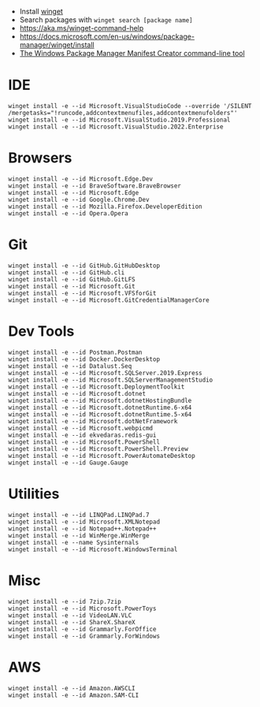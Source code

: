 - Install [winget](https://winget.run)
- Search packages with ```winget search [package name]```
- https://aka.ms/winget-command-help
- https://docs.microsoft.com/en-us/windows/package-manager/winget/install
- [The Windows Package Manager Manifest Creator command-line tool ](https://github.com/microsoft/winget-create)

# IDE
```
winget install -e --id Microsoft.VisualStudioCode --override '/SILENT /mergetasks="!runcode,addcontextmenufiles,addcontextmenufolders"'
winget install -e --id Microsoft.VisualStudio.2019.Professional
winget install -e --id Microsoft.VisualStudio.2022.Enterprise
```

# Browsers
```
winget install -e --id Microsoft.Edge.Dev
winget install -e --id BraveSoftware.BraveBrowser
winget install -e --id Microsoft.Edge
winget install -e --id Google.Chrome.Dev
winget install -e --id Mozilla.Firefox.DeveloperEdition
winget install -e --id Opera.Opera
```

# Git
```
winget install -e --id GitHub.GitHubDesktop
winget install -e --id GitHub.cli
winget install -e --id GitHub.GitLFS
winget install -e --id Microsoft.Git
winget install -e --id Microsoft.VFSforGit
winget install -e --id Microsoft.GitCredentialManagerCore
```

# Dev Tools
```
winget install -e --id Postman.Postman
winget install -e --id Docker.DockerDesktop
winget install -e --id Datalust.Seq
winget install -e --id Microsoft.SQLServer.2019.Express
winget install -e --id Microsoft.SQLServerManagementStudio
winget install -e --id Microsoft.DeploymentToolkit
winget install -e --id Microsoft.dotnet
winget install -e --id Microsoft.dotnetHostingBundle
winget install -e --id Microsoft.dotnetRuntime.6-x64
winget install -e --id Microsoft.dotnetRuntime.5-x64
winget install -e --id Microsoft.dotNetFramework
winget install -e --id Microsoft.webpicmd
winget install -e --id ekvedaras.redis-gui
winget install -e --id Microsoft.PowerShell
winget install -e --id Microsoft.PowerShell.Preview
winget install -e --id Microsoft.PowerAutomateDesktop
winget install -e --id Gauge.Gauge
```

# Utilities
```
winget install -e --id LINQPad.LINQPad.7
winget install -e --id Microsoft.XMLNotepad
winget install -e --id Notepad++.Notepad++
winget install -e --id WinMerge.WinMerge
winget install -e --name Sysinternals
winget install -e --id Microsoft.WindowsTerminal
```

# Misc
```
winget install -e --id 7zip.7zip
winget install -e --id Microsoft.PowerToys
winget install -e --id VideoLAN.VLC
winget install -e --id ShareX.ShareX
winget install -e --id Grammarly.ForOffice
winget install -e --id Grammarly.ForWindows
```

# AWS
```
winget install -e --id Amazon.AWSCLI
winget install -e --id Amazon.SAM-CLI
```



